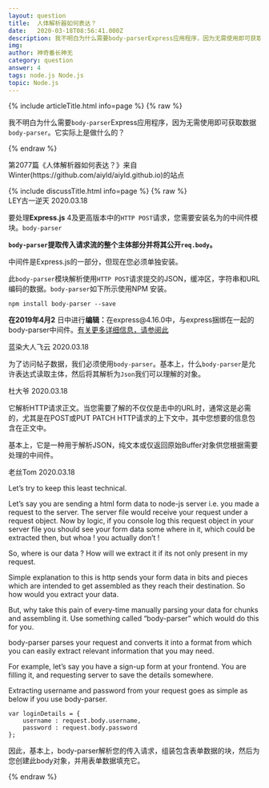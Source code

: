 ```yaml
---
layout: question
title:  人体解析器如何表达？
date:   2020-03-18T08:56:41.000Z
description: 我不明白为什么需要body-parserExpress应用程序，因为无需使用即可获取数据body-parser。它实际上是做什么的？...
img: 
author: 神奇番长神无
category: question
answer: 4
tags: node.js Node.js
topic: Node.js
---
```

<div class="article-root">
  <div class="article">
    {% include articleTitle.html info=page %}
    {% raw %}
    <div class="article-content"><p><font style="vertical-align: inherit;"><font style="vertical-align: inherit;">我不明白为什么需要</font></font><code>body-parser</code><font style="vertical-align: inherit;"><font style="vertical-align: inherit;">Express应用程序，因为无需使用即可获取数据</font></font><code>body-parser</code><font style="vertical-align: inherit;"><font style="vertical-align: inherit;">。</font><font style="vertical-align: inherit;">它实际上是做什么的？</font></font></p></div>
    {% endraw %}
  </div>
  <p class="winter_mark">第2077篇《人体解析器如何表达？》来自Winter(https://github.com/aiyld/aiyld.github.io)的站点</p>
  <div class="discuss-wrapper">
    {% include discussTitle.html info=page %}
    {% raw %}
    <div class="discuss-item">
        <div class="discuss-parent">
          <div class="discuss-meta">
            <span class="discuss-user">LEY古一逆天</span>
            <span class="discuss-time">2020.03.18</span>
          </div>
          <div class="discuss-comment"><p><font style="vertical-align: inherit;"><font style="vertical-align: inherit;">要处理</font><strong><font style="vertical-align: inherit;">Express.js</font></strong><font style="vertical-align: inherit;"> 4及更高版本中的</font></font><code>HTTP POST</code><font style="vertical-align: inherit;"><font style="vertical-align: inherit;">请求</font><font style="vertical-align: inherit;">，您需要安装名为的中间件模块</font><font style="vertical-align: inherit;">。</font></font><strong><font style="vertical-align: inherit;"></font></strong><font style="vertical-align: inherit;"></font><code>body-parser</code><font style="vertical-align: inherit;"></font></p>

<p><strong><code>body-parser</code><font style="vertical-align: inherit;"><font style="vertical-align: inherit;">提取传入请求流的整个主体部分并将其公开</font></font><code>req.body</code><font style="vertical-align: inherit;"><font style="vertical-align: inherit;">。</font></font></strong> </p>

<p><font style="vertical-align: inherit;"><font style="vertical-align: inherit;">中间件是Express.js的一部分，但现在您必须单独安装。</font></font></p>

<p><font style="vertical-align: inherit;"><font style="vertical-align: inherit;">此</font></font><code>body-parser</code><font style="vertical-align: inherit;"><font style="vertical-align: inherit;">模块解析使用</font></font><code>HTTP POST</code><font style="vertical-align: inherit;"><font style="vertical-align: inherit;">请求</font><font style="vertical-align: inherit;">提交的JSON，缓冲区，字符串和URL编码的数据</font><font style="vertical-align: inherit;">。</font></font><code>body-parser</code><font style="vertical-align: inherit;"><font style="vertical-align: inherit;">如下所示使用NPM </font><font style="vertical-align: inherit;">安装</font><font style="vertical-align: inherit;">。</font></font></p>

<pre><code>npm install body-parser --save
</code></pre>

<p><strong><font style="vertical-align: inherit;"><font style="vertical-align: inherit;">在2019年4月2</font></font></strong><font style="vertical-align: inherit;"><font style="vertical-align: inherit;"> 
日中进行</font><strong><font style="vertical-align: inherit;">编辑：</font></strong><font style="vertical-align: inherit;">在express@4.16.0中，与express捆绑在一起的body-parser中间件。</font></font><a href="https://stackoverflow.com/a/47232318/8784518"><font style="vertical-align: inherit;"><font style="vertical-align: inherit;">有关更多详细信息，请参阅此</font></font></a></p></div>
        </div></div><div class="discuss-item">
        <div class="discuss-parent">
          <div class="discuss-meta">
            <span class="discuss-user">蓝染大人飞云</span>
            <span class="discuss-time">2020.03.18</span>
          </div>
          <div class="discuss-comment"><p><font style="vertical-align: inherit;"><font style="vertical-align: inherit;">为了访问帖子数据，我们必须使用</font></font><code>body-parser</code><font style="vertical-align: inherit;"><font style="vertical-align: inherit;">。</font><font style="vertical-align: inherit;">基本上，什么</font></font><code>body-parser</code><font style="vertical-align: inherit;"><font style="vertical-align: inherit;">是允许表达式读取主体，然后将其解析为</font></font><code>Json</code><font style="vertical-align: inherit;"><font style="vertical-align: inherit;">我们可以理解</font><font style="vertical-align: inherit;">的</font><font style="vertical-align: inherit;">对象。</font></font></p></div>
        </div></div><div class="discuss-item">
        <div class="discuss-parent">
          <div class="discuss-meta">
            <span class="discuss-user">杜大爷</span>
            <span class="discuss-time">2020.03.18</span>
          </div>
          <div class="discuss-comment"><p><font style="vertical-align: inherit;"><font style="vertical-align: inherit;">它解析HTTP请求正文。</font><font style="vertical-align: inherit;">当您需要了解的不仅仅是击中的URL时，通常这是必需的，尤其是在POST或PUT PATCH HTTP请求的上下文中，其中您想要的信息包含在正文中。</font></font></p>

<p><font style="vertical-align: inherit;"><font style="vertical-align: inherit;">基本上，它是一种用于解析JSON，纯文本或仅返回原始Buffer对象供您根据需要处理的中间件。</font></font></p></div>
        </div></div><div class="discuss-item">
        <div class="discuss-parent">
          <div class="discuss-meta">
            <span class="discuss-user">老丝Tom</span>
            <span class="discuss-time">2020.03.18</span>
          </div>
          <div class="discuss-comment"><p>Let’s try to keep this least technical.</p>

<p>Let’s say you are sending a html form data to node-js server i.e. you made a request to the server. The server file would receive your request under a request object. Now by logic, if you console log this request object in your server file you should see your form data some where in it, which could be extracted then, but whoa ! you actually don’t !</p>

<p>So, where is our data ? How will we extract it if its not only present in my request.</p>

<p>Simple explanation to this is http sends your form data in bits and pieces which are intended to get assembled as they reach their destination. So how would you extract your data.</p>

<p>But, why take this pain of every-time manually parsing your data for chunks and assembling it. Use something called “body-parser” which would do this for you.</p>

<p>body-parser parses your request and converts it into a format from which you can easily extract relevant information that you may need.</p>

<p>For example, let’s say you have a sign-up form at your frontend. You are filling it, and requesting server to save the details somewhere.</p>

<p>Extracting username and password from your request goes as simple as below if you use body-parser.</p>

<pre><code>var loginDetails = {    <font></font>
    username : request.body.username,    <font></font>
    password : request.body.password    <font></font>
};<font></font>
</code></pre>

<p><font style="vertical-align: inherit;"><font style="vertical-align: inherit;">因此，基本上，body-parser解析您的传入请求，组装包含表单数据的块，然后为您创建此body对象，并用表单数据填充它。</font></font></p></div>
        </div></div>
    {% endraw %}
  </div>
<div>
